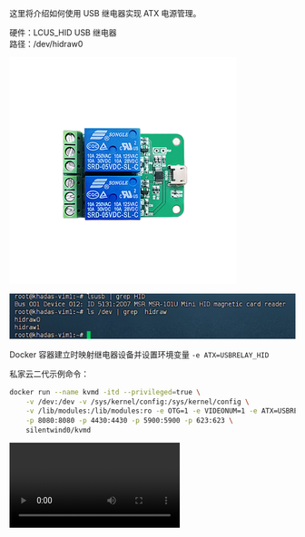 
这里将介绍如何使用 USB 继电器实现 ATX 电源管理。

硬件：LCUS_HID USB 继电器<br>
路径：/dev/hidraw0

![LCUS_HID USB](img/image-1727875062722.png)

![LCUS_HID USB](img/2024100200.png)


Docker 容器建立时映射继电器设备并设置环境变量  `-e ATX=USBRELAY_HID`

私家云二代示例命令：
```bash
docker run --name kvmd -itd --privileged=true \
    -v /dev:/dev -v /sys/kernel/config:/sys/kernel/config \
    -v /lib/modules:/lib/modules:ro -e OTG=1 -e VIDEONUM=1 -e ATX=USBRELAY_HID \
    -p 8080:8080 -p 4430:4430 -p 5900:5900 -p 623:623 \
    silentwind0/kvmd
```

![type:video](video/one-kvm_atx0_x264.mp4)